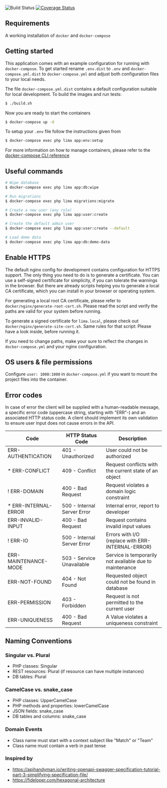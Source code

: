 ![Build Status](https://github.com/mariusklocke/liga-manager-api/actions/workflows/docker-build.yml/badge.svg)
[![Coverage Status](https://coveralls.io/repos/github/mariusklocke/liga-manager-api/badge.svg?branch=master)](https://coveralls.io/github/mariusklocke/liga-manager-api?branch=master)

## Requirements
A working installation of `docker` and `docker-compose`

## Getting started
This application comes with an example configuration for running with `docker-compose`. To get started rename `.env.dist` to `.env` and `docker-compose.yml.dist` to `docker-compose.yml` and adjust both configuration files to your local needs.

The file `docker-compose.yml.dist` contains a default configuration suitable for local development. To build the images and run tests:
```bash
$ ./build.sh
```

Now you are ready to start the containers
```bash
$ docker-compose up -d
```

To setup your `.env` file follow the instructions given from
```bash
$ docker-compose exec php lima app:env:setup
```

For more information on how to manage containers, please refer to the [docker-compose CLI reference](https://docs.docker.com/compose/reference/overview/#command-options-overview-and-help)

## Useful commands

```bash
# Wipe database
$ docker-compose exec php lima app:db:wipe

# Run migrations
$ docker-compose exec php lima migrations:migrate

# Create a new user (any role)
$ docker-compose exec php lima app:user:create

# Create the default admin user
$ docker-compose exec php lima app:user:create --default

# Load demo data
$ docker-compose exec php lima app:db:demo-data
```

## Enable HTTPS

The default nginx config for development contains configuration for HTTPS support.
The only thing you need to do is to generate a certificate. You can use a self-signed certificate for simplicity, if you
can tolerate the warnings in the browser.
But there are already scripts helping you to generate a local CA certificate, which you can install in your browser or
operating system.

For generating a local root CA certificate, please refer to `docker/nginx/generate-root-cert.sh`. Please read the script
and verify the paths are valid for your system before running.

To generate a signed certificate for `lima.local`, please check out `docker/nginx/generate-site-cert.sh`.
Same rules for that script: Please have a look inside, before running it.

If you need to change paths, make your sure to reflect the changes in `docker-compose.yml` and your nginx configuration.

## OS users & file permissions

Configure `user: 1000:1000` in `docker-compose.yml` if you want to mount the project files into the container.

## Error codes

In case of error the client will be supplied with a human-readable message, a specific error code (uppercase string,
starting with "ERR"-) and an associated HTTP status code. A client should implement its own validation to ensure user
input does not cause errors in the API.

| Code                 | HTTP Status Code            | Description                                             |
|----------------------|-----------------------------|---------------------------------------------------------|
| ERR-AUTHENTICATION   | 401 - Unauthorized          | User could not be authorized                            |
| * ERR-CONFLICT       | 409 - Conflict              | Request conflicts with the current state of an object   |
| ! ERR-DOMAIN         | 400 - Bad Request           | Request violates a domain logic constraint              |
| * ERR-INTERNAL-ERROR | 500 - Internal Server Error | Internal error, report to developer                     |
| ERR-INVALID-INPUT    | 400 - Bad Request           | Request contains invalid input values                   |
| ! ERR-IO             | 500 - Internal Server Error | Errors with I/O (replace with ERR-INTERNAL-ERROR)       |
| ERR-MAINTENANCE-MODE | 503 - Service Unavailable   | Service is temporarily not available due to maintenance |
| ERR-NOT-FOUND        | 404 - Not Found             | Requested object could not be found in database         |
| ERR-PERMISSION       | 403 - Forbidden             | Request is not permitted to the current user            |
| ERR-UNIQUENESS       | 400 - Bad Request           | A Value violates a uniqueness constraint                |

## Naming Conventions

### Singular vs. Plural

* PHP classes: Singular
* REST resources: Plural (if resource can have multiple instances)
* DB tables: Plural

### CamelCase vs. snake_case

* PHP classes: UpperCamelCase
* PHP methods and properties: lowerCamelCase
* JSON fields: snake_case
* DB tables and columns: snake_case

### Domain Events

* Class name must start with a context subject like "Match" or "Team"
* Class name must contain a verb in past tense

### Inspired by

* https://apihandyman.io/writing-openapi-swagger-specification-tutorial-part-3-simplifying-specification-file/
* https://fideloper.com/hexagonal-architecture
